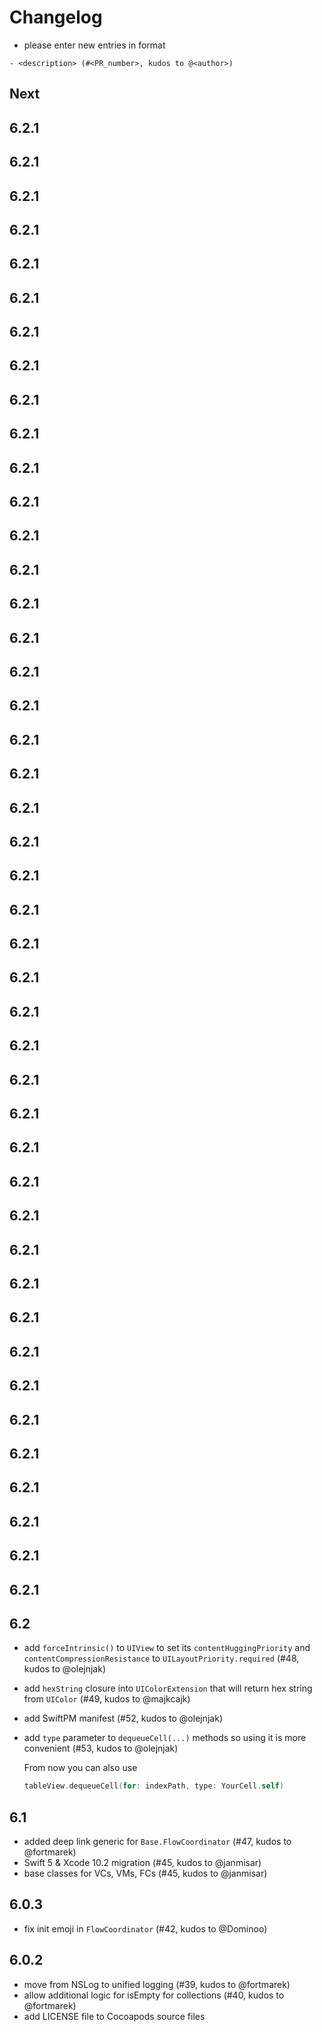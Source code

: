 # Changelog

- please enter new entries in format 

```
- <description> (#<PR_number>, kudos to @<author>)
```

## Next

## 6.2.1

## 6.2.1

## 6.2.1

## 6.2.1

## 6.2.1

## 6.2.1

## 6.2.1

## 6.2.1

## 6.2.1

## 6.2.1

## 6.2.1

## 6.2.1

## 6.2.1

## 6.2.1

## 6.2.1

## 6.2.1

## 6.2.1

## 6.2.1

## 6.2.1

## 6.2.1

## 6.2.1

## 6.2.1

## 6.2.1

## 6.2.1

## 6.2.1

## 6.2.1

## 6.2.1

## 6.2.1

## 6.2.1

## 6.2.1

## 6.2.1

## 6.2.1

## 6.2.1

## 6.2.1

## 6.2.1

## 6.2.1

## 6.2.1

## 6.2.1

## 6.2.1

## 6.2.1

## 6.2.1

## 6.2.1

## 6.2.1

## 6.2.1 

## 6.2
- add `forceIntrinsic()` to `UIView` to set its `contentHuggingPriority` and `contentCompressionResistance` to `UILayoutPriority.required` (#48, kudos to @olejnjak)
- add `hexString` closure into `UIColorExtension` that will return hex string from `UIColor` (#49, kudos to @majkcajk)
- add SwiftPM manifest (#52, kudos to @olejnjak)
- add `type` parameter to `dequeueCell(...)` methods so using it is more convenient (#53, kudos to @olejnjak)

  From now you can also use
  ```swift
  tableView.dequeueCell(for: indexPath, type: YourCell.self)
  ```

## 6.1
- added deep link generic for `Base.FlowCoordinator` (#47, kudos to @fortmarek)
- Swift 5 & Xcode 10.2 migration (#45, kudos to @janmisar)
- base classes for VCs, VMs, FCs (#45, kudos to @janmisar)

## 6.0.3
- fix init emoji in `FlowCoordinator` (#42, kudos to @Dominoo)

## 6.0.2
- move from NSLog to unified logging (#39, kudos to @fortmarek)
- allow additional logic for isEmpty for collections (#40, kudos to @fortmarek) 
- add LICENSE file to Cocoapods source files

